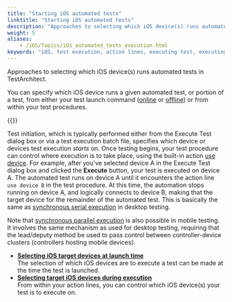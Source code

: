 ```yaml
--- 
title: "Starting iOS automated tests"
linktitle: "Starting iOS automated tests"
description: "Approaches to selecting which iOS device(s) runs automated tests in TestArchitect."
weight: 5
aliases: 
    - /iOS/Topics/iOS_automated_tests_execution.html
keywords: "iOS, test execution, action lines, executing test, executing, iOS test"
---
```


Approaches to selecting which iOS device\(s\) runs automated tests in TestArchitect.

You can specify which iOS device runs a given automated test, or portion of a test, from either your test launch command \([online](/TA_Help/Topics/Test_exec_test_execution.html) or [offline](/TA_Help/Topics/Test_exec_batch_file.html)\) or from within your test procedures.

{{<important>}}

Test initiation, which is typically performed either from the Execute Test dialog box or via a test execution batch file, specifies which device or devices test execution *starts* on. Once testing begins, your test procedure can control where execution is to take place, using the built-in action [use device](/Android/Topics/../../TA_Automation/Topics/bia_use_device.html). For example, after you've selected device A in the Execute Test dialog box and clicked the **Execute** button, your test is executed on device A. The automated test runs on device A until it encounters the action line `use device B` in the test procedure. At this time, the automation stops running on device A, and logically connects to device B, making that the target device for the remainder of the automated test. This is basically the same as [synchronous serial execution](/Android/Topics/../../TA_Help/Topics/Test_exec_remote_synchronous_serial.html) in desktop testing.

Note that [synchronous parallel execution](/Android/Topics/../../TA_Help/Topics/Test_exec_remote_synchronous_parallel.html) is also possible in mobile testing. It involves the same mechanism as used for desktop testing, requiring that the lead/deputy method be used to pass control between controller-device clusters \(controllers hosting mobile devices\).

-   **[Selecting iOS target devices at launch time](/iOS/Topics/iOS_execution.html)**  
The selection of which iOS devices are to execute a test can be made at the time the test is launched.
-   **[Selecting target iOS devices during execution](/iOS/Topics/iOS_execution_test_lines.html)**  
From within your action lines, you can control which iOS device\(s\) your test is to execute on.




